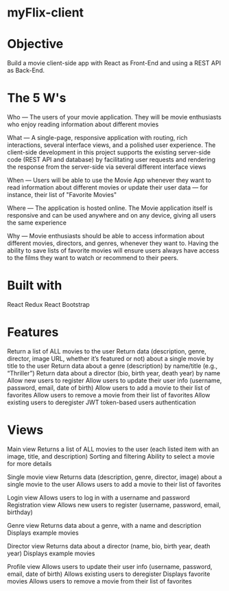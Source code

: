 # myFlix-client
 # Objective

Build a movie client-side app with React as Front-End and using a REST API as Back-End.

# The 5 W's

Who — The users of your movie application. They will be movie enthusiasts who enjoy reading information about different movies 

What — A single-page, responsive application with routing, rich interactions, several interface views, and a polished user experience. 
The client-side development in this project supports the existing server-side code (REST API and database) by facilitating user requests and rendering the response from the server-side via several different interface views 

When — Users will be able to use the Movie App whenever they want to read information about different movies or update their user data — for instance, their list of "Favorite Movies" 

Where — The application is hosted online. The Movie application itself is responsive and can be used anywhere and on any device, giving all users the same experience 

Why — Movie enthusiasts should be able to access information about different movies, directors, and genres, whenever they want to. Having the ability to save lists of favorite movies will ensure users always have access to the films they want to watch or recommend to their peers.

# Built with

React Redux React Bootstrap

# Features

Return a list of ALL movies to the user Return data (description, genre, director, image URL, whether it’s featured or not) about a single movie by title to the user Return data about a genre (description) by name/title (e.g., “Thriller”) Return data about a director (bio, birth year, death year) by name Allow new users to register Allow users to update their user info (username, password, email, date of birth) Allow users to add a movie to their list of favorites Allow users to remove a movie from their list of favorites Allow existing users to deregister JWT token-based users authentication

# Views

Main view
Returns a list of ALL movies to the user (each listed item with an image, title, and description) Sorting and filtering Ability to select a movie for more details

Single movie view
Returns data (description, genre, director, image) about a single movie to the user Allows users to add a movie to their list of favorites

Login view
Allows users to log in with a username and password Registration view Allows new users to register (username, password, email, birthday)

Genre view
Returns data about a genre, with a name and description Displays example movies

Director view
Returns data about a director (name, bio, birth year, death year) Displays example movies

Profile view
Allows users to update their user info (username, password, email, date of birth) Allows existing users to deregister Displays favorite movies Allows users to remove a movie from their list of favorites
